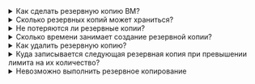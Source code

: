 <details>

<summary>Как сделать резервную копию ВМ?</summary>

Создать резервную копию ВМ можно вручную или при помощи плана резервного копирования, подробнее в разделе [Управление резервными копиями](../vm-backup-manage/).

</details>

<details>

<summary>Сколько резервных копий может храниться?</summary>

Максимальное количество хранимых автоматических резервных копий — 200 штук. При достижении установленного лимита хранения старые резервные копии будут автоматически удаляться.

</details>

<details>

<summary>Не потеряются ли резервные копии?</summary>

Резервные копии хранятся в защищенном объектном хранилище, которое автоматически реплицируется для сохранения целостности данных.

Резервные копии не удаляются при сбоях оборудования или сервиса.

</details>

<details>

<summary>Сколько времени занимает создание резервной копии?</summary>

Время создания резервной копии зависит от объема данных на диске ВМ, для которой выполняется резервное копирование.

</details>

<details>

<summary>Как удалить резервную копию?</summary>

Удалить резервную копию можно в разделе **Облачные вычисления → Резервное копирование**, подробнее в статье [Управление резервными копиями](../vm-backup-manage#udalenie_rezervnyh_kopiy).

</details>

<details>

<summary>Куда записывается следующая резервная копия при превышении лимита на их количество?</summary>

При превышении заданного количества резервных копий новая будет записана на место наиболее старой копии.

</details>

<details>

<summary>Невозможно выполнить резервное копирование</summary>

Например, отсутствует пункт меню или виртуальной машины нет в списке. Проблема может возникнуть, если в системе нет гостевого агента QEMU (`qemu guest-agent`) — [установите его](https://pve.proxmox.com/wiki/Qemu-guest-agent).

После установки необходимо прописать на ВМ дополнительные метаданные – для этого [обратитесь в техническую поддержку](/ru/contacts). В некоторых случаях может потребоваться перезагрузка ВМ.

</details>
